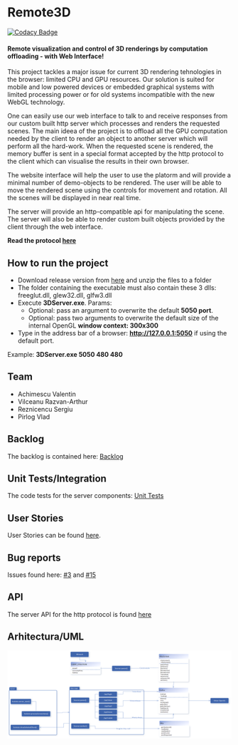 # Remote3D
[![Codacy Badge](https://app.codacy.com/project/badge/Grade/8a32c6d90aae4017be0187b8277b907b)](https://www.codacy.com/gh/AntonVonDelta/MDSProiect/dashboard?utm_source=github.com&amp;utm_medium=referral&amp;utm_content=AntonVonDelta/MDSProiect&amp;utm_campaign=Badge_Grade)
#### Remote visualization and control of 3D renderings by computation offloading - with Web Interface!
This project tackles a major issue for current 3D rendering tehnologies in the browser: limited CPU and GPU resources. Our solution is suited for mobile and low powered devices or embedded graphical systems with limited processing power or for old systems incompatible with the new WebGL technology.

One can easily use our web interface to talk to and receive responses from our custom built http server which processes and renders the requested scenes.
The main ideea of the project is to offload all the GPU computation needed by the client to render an object to another server which will perform all the hard-work. When the requested scene is rendered, the memory buffer is sent in a special format accepted by the http protocol to the client which can visualise the results in their own browser.

The website interface will help the user to use the platorm and will provide a minimal number of demo-objects to be rendered. The user will be able to move the rendered scene using the controls for movement and rotation. All the scenes will be displayed in near real time.

The server will provide an http-compatible api for manipulating the scene. The server will also be able to render custom built objects provided by the client through the web interface.


**Read the protocol [here](https://github.com/AntonVonDelta/MDSProiect/wiki/Server-API)**

## How to run the project
 - Download release version from [here](https://github.com/AntonVonDelta/MDSProiect/releases) and unzip the files to a folder
 - The folder containing the executable must also contain these 3 dlls: freeglut.dll, glew32.dll, glfw3.dll
 - Execute **3DServer.exe**. Params:
    - Optional: pass an argument to overwrite the default **5050 port**.
    - Optional: pass two arguments to overwrite the default size of the internal OpenGL **window context: 300x300**
 - Type in the address bar of a browser: **http://127.0.0.1:5050** if using the default port.

 Example: **3DServer.exe 5050 480 480**
 
## Team
- Achimescu Valentin
- Vilceanu Razvan-Arthur
- Reznicencu Sergiu
- Pirlog Vlad

## Backlog
The backlog is contained here: [Backlog](https://github.com/AntonVonDelta/MDSProiect/projects/)

## Unit Tests/Integration
The code tests for the server components: [Unit Tests](https://github.com/AntonVonDelta/MDSProiect/tree/master/Server/3DServer/CodeTests)

## User Stories
User Stories can be found [here](USER_STORIES.md).

## Bug reports
Issues found here: [#3](https://github.com/AntonVonDelta/MDSProiect/issues/3) and [#15](https://github.com/AntonVonDelta/MDSProiect/issues/15)

## API
The server API for the http protocol is found [here](https://github.com/AntonVonDelta/MDSProiect/wiki/Server-API)

## Arhitectura/UML
![Design](https://github.com/AntonVonDelta/MDSProiect/blob/master/UMLDesign.png)
